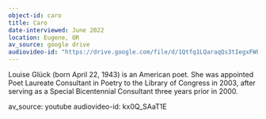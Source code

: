 ```yaml
---
object-id: caro
title: Caro
date-interviewed: June 2022
location: Eugene, OR
av_source: google drive
audiovideo-id: "https://drive.google.com/file/d/1Qtfq1LQaraqQs3tIegxFWF4-Tj1ssxpy/view?usp=sharing"
---
```


Louise Glück (born April 22, 1943) is an American poet. She was appointed Poet Laureate Consultant in Poetry to the Library of Congress in 2003, after serving as a Special Bicentennial Consultant three years prior in 2000.

av_source: youtube
audiovideo-id: kx0Q_SAaT1E
